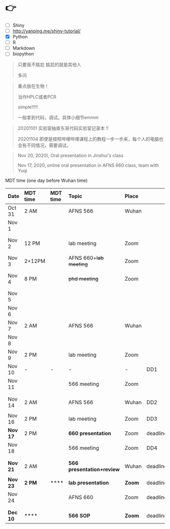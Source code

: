 # 👉

* [ ] Shiny 
* [ ] http://yanping.me/shiny-tutorial/
* [x] Python
* [ ] R
* [ ] Markdown
* [ ] biopython

> 只要我不尴尬  尴尬的就是其他人
>
> 多问



> 重点放在生物！
>
> 当作HPLC或者PCR
>
> simple!!!!!
>
> 一般拿到代码，调试。具体小细节emmm

> 20201101 实验室抽查东哥代码实验室记录本 ‼ 
>
> 20201104 即使是按照哔哩哔哩课程上的教程一步一步来，每个人的电脑也会有不同情况，需要调试。



> Nov 20, 2020\), Oral presentation in Jinshui's class
>
> Nov 17, 2020, online oral presentation in AFNS 660 class, team with Yuqi

MDT time \(one day before Wuhan time\)

| Date | MDT time | MDT time | Topic | Place |  | Task1 | Task2 |  |  |
| :--- | :--- | :--- | :--- | :--- | :--- | :--- | :--- | :--- | :--- |
| Oct 31 | 2 AM |  | AFNS 566 | Wuhan |  |  |  |  |  |
| Nov 1 |  |  |  |  |  |  |  |  |  |
| Nov 2 | 12 PM |  | lab meeting | Zoom |  | ~~genome download-try~~ | ~~DD1-slide-outline~~ |  |  |
| Nov 3 | 2+12PM |  | AFNS 660+~~lab meeting~~ | Zoom |  | ~~python course~~ | ~~manuscript writing~~ |  |  |
| Nov 4 | 8 PM |  | ~~phd meeting~~ | Zoom |  | rerun the python script | AFNS660-peerreview-check | DD1-slide | Python course |
| Nov 5 |  |  |  |  |  |  | Email AFNS566 |  |  |
| Nov 6 |  |  |  |  |  |  |  |  |  |
| Nov 7 | 2 AM |  | AFNS 566 | Wuhan |  |  |  |  |  |
| Nov 8 |  |  |  |  |  |  |  |  |  |
| Nov 9 | 2 PM |  | lab meeting | Zoom |  |  |  |  |  |
| Nov 10 | - | - | - | - | DD1 |  |  |  |  |
| Nov 11 |  |  | 566 meeting | Zoom |  |  |  |  |  |
|  |  |  |  |  |  |  |  |  |  |
|  |  |  |  |  |  |  |  |  |  |
| Nov 14 | 2 AM |  | AFNS 566 | Wuhan | DD2 |  |  |  |  |
|  |  |  |  |  |  |  |  |  |  |
| Nov 16 | 2 PM |  | lab meeting | Zoom | DD3 |  |  |  |  |
| **Nov 17** | 2 PM |  | **660 presentation** | Zoom | deadline1 |  |  |  |  |
| Nov 18 |  |  | 566 meeting | Zoom | DD4 |  |  |  |  |
|  |  |  |  |  |  |  |  |  |  |
|  |  |  |  |  |  |  |  |  |  |
| **Nov 21** | 2 AM |  | **566 presentation+review** | Wuhan | deadline2 |  |  |  |  |
|  |  |  |  |  |  |  |  |  |  |
| **Nov 23** | **2 PM** | \*\*\*\* | **lab presentation**  | **Zoom** | deadline3 |  |  |  |  |
| Nov 24 |  |  | AFNS 660 | Zoom | deadline4 | write |  |  |  |
|  |  |  |  |  |  |  |  |  |  |
|  |  |  |  |  |  |  |  |  |  |
| **Dec 10** | \*\*\*\* |  | **566 SOP** | **Zoom** | deadline4 |  |  |  |  |



